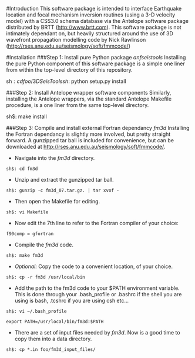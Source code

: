 #Introduction
This software package is intended to interface Earthquake location and 
focal mechanism inversion routines (using a 3-D velocity model) with a 
CSS3.0 schema database via the Antelope software package distributed by 
BRTT (http://www.brtt.com). This software package is not intimately 
dependant on, but heavily structured around the use of 3D wavefront 
propagation modelling code by Nick Rawlinson 
(http://rses.anu.edu.au/seismology/soft/fmmcode/)

#Installation
###Step 1: Install pure Python package *anfseistools*
Installing the pure Python component of this software package is a simple 
one liner from within the top-level directory of this repository.

sh$: cd foo/3DSeisTools  
sh$: python setup.py install

###Step 2: Install Antelope wrapper software components
Similarly, installing the Antelope wrappers, via the standard Antelope 
Makefile procedure, is a one liner from the same top-level directory.

sh$: make install

###Step 3: Compile and install external Fortran dependancy *fm3d*
Installing the Fortran dependancy is slightly more involved, but pretty 
straight forward. A gunzipped tar ball is included for convenience, but 
can be downloaded at http://rses.anu.edu.au/seismology/soft/fmmcode/.  
- Navigate into the *fm3d* directory.
```
sh$: cd fm3d
```
- Unzip and extract the gunzipped tar ball.
```
sh$: gunzip -c fm3d_07.tar.gz. | tar xvof -
```
- Then open the Makefile for editing.
```
sh$: vi Makefile
```
- Now edit the 7th line to refer to the Fortran compiler of your choice:
```
f90comp = gfortran
```
- Compile the *fm3d* code.
```
sh$: make fm3d
```
- *Optional:* Copy the code to a convenient location, of your choice.
```
sh$: cp -r fm3d /usr/local/bin
```
- Add the path to the fm3d code to your $PATH environment variable. 
This is done through your .bash\_profile or .bashrc if the shell you are using is 
bash, .tcshrc if you are using csh etc...
```
sh$: vi ~/.bash_profile
```
```
export PATH=/usr/local/bin/fm3d:$PATH
```

- There are a set of input files needed by *fm3d*. Now is a good time to 
copy them into a data directory.
```
sh$: cp *.in foo/fm3d_input_files/
```
